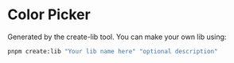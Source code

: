 # Color Picker

Generated by the create-lib tool. You can make your own lib using:

```sh
pnpm create:lib "Your lib name here" "optional description"
```

